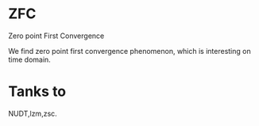 # ZFC
Zero point First Convergence

We find zero point first convergence phenomenon, which is interesting on time domain.




# Tanks to
NUDT,lzm,zsc.
